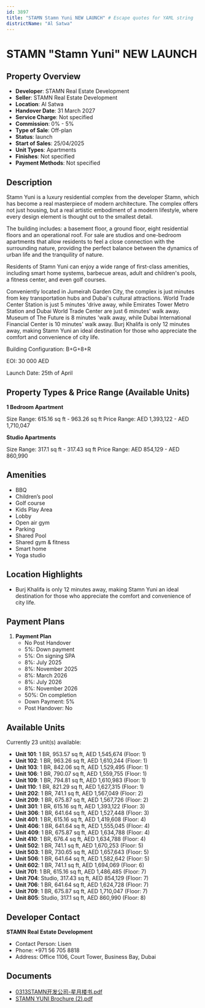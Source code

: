```yaml
---
id: 3897
title: "STAMN Stamn Yuni NEW LAUNCH" # Escape quotes for YAML string
districtName: "Al Satwa"
---
```


# STAMN "Stamn Yuni" NEW LAUNCH

## Property Overview
- **Developer**: STAMN Real Estate Development
- **Seller**: STAMN Real Estate Development
- **Location**: Al Satwa
- **Handover Date**: 31 March 2027
- **Service Charge**: Not specified
- **Commission**: 0% - 5%
- **Type of Sale**: Off-plan
- **Status**: launch
- **Start of Sales**: 25/04/2025
- **Unit Types**: Apartments
- **Finishes**: Not specified
- **Payment Methods**: Not specified

## Description
Stamn Yuni is a luxury residential complex from the developer Stamn, which has become a real masterpiece of modern architecture. The complex offers not just housing, but a real artistic embodiment of a modern lifestyle, where every design element is thought out to the smallest detail. 

The building includes: a basement floor, a ground floor, eight residential floors and an operational roof. For sale are studios and one-bedroom apartments that allow residents to feel a close connection with the surrounding nature, providing the perfect balance between the dynamics of urban life and the tranquility of nature.

Residents of Stamn Yuni can enjoy a wide range of first-class amenities, including smart home systems, barbecue areas, adult and children's pools, a fitness center, and even golf courses.

Conveniently located in Jumeirah Garden City, the complex is just minutes from key transportation hubs and Dubai's cultural attractions. World Trade Center Station is just 5 minutes 'drive away, while Emirates Tower Metro Station and Dubai World Trade Center are just 6 minutes' walk away. Museum of The Future is 8 minutes 'walk away, while Dubai International Financial Center is 10 minutes' walk away. Burj Khalifa is only 12 minutes away, making Stamn Yuni an ideal destination for those who appreciate the comfort and convenience of city life.

Building Configuration: B+G+8+R

EOI: 30 000 AED

Launch Date: 25th of April

## Property Types & Price Range (Available Units)
**1 Bedroom Apartment**

Size Range: 615.16 sq ft - 963.26 sq ft
Price Range: AED 1,393,122 - AED 1,710,047

**Studio Apartments**

Size Range: 317.1 sq ft - 317.43 sq ft
Price Range: AED 854,129 - AED 860,990

## Amenities
- BBQ
- Children’s pool
- Golf course
- Kids Play Area
- Lobby
- Open air gym
- Parking
- Shared Pool
- Shared gym & fitness
- Smart home
- Yoga studio

## Location Highlights
- Burj Khalifa is only 12 minutes away, making Stamn Yuni an ideal destination for those who appreciate the comfort and convenience of city life.

## Payment Plans
1. **Payment Plan**
   - No Post Handover
   - 5%: Down payment
   - 5%: On signing SPA
   - 8%: July 2025
   - 8%: November 2025
   - 8%: March 2026
   - 8%: July 2026
   - 8%: November 2026
   - 50%: On completion
   - Down Payment: 5%
   - Post Handover: No

## Available Units
Currently 23 unit(s) available:
- **Unit 101**: 1 BR, 953.57 sq ft, AED 1,545,674 (Floor: 1)
- **Unit 102**: 1 BR, 963.26 sq ft, AED 1,610,244 (Floor: 1)
- **Unit 103**: 1 BR, 842.06 sq ft, AED 1,529,495 (Floor: 1)
- **Unit 106**: 1 BR, 790.07 sq ft, AED 1,559,755 (Floor: 1)
- **Unit 109**: 1 BR, 794.81 sq ft, AED 1,610,983 (Floor: 1)
- **Unit 110**: 1 BR, 821.29 sq ft, AED 1,627,315 (Floor: 1)
- **Unit 202**: 1 BR, 741.1 sq ft, AED 1,567,049 (Floor: 2)
- **Unit 209**: 1 BR, 675.87 sq ft, AED 1,567,726 (Floor: 2)
- **Unit 301**: 1 BR, 615.16 sq ft, AED 1,393,122 (Floor: 3)
- **Unit 306**: 1 BR, 641.64 sq ft, AED 1,527,448 (Floor: 3)
- **Unit 401**: 1 BR, 615.16 sq ft, AED 1,419,608 (Floor: 4)
- **Unit 406**: 1 BR, 641.64 sq ft, AED 1,555,045 (Floor: 4)
- **Unit 409**: 1 BR, 675.87 sq ft, AED 1,634,788 (Floor: 4)
- **Unit 410**: 1 BR, 676.4 sq ft, AED 1,634,788 (Floor: 4)
- **Unit 502**: 1 BR, 741.1 sq ft, AED 1,670,253 (Floor: 5)
- **Unit 503**: 1 BR, 730.65 sq ft, AED 1,657,643 (Floor: 5)
- **Unit 506**: 1 BR, 641.64 sq ft, AED 1,582,642 (Floor: 5)
- **Unit 602**: 1 BR, 741.1 sq ft, AED 1,694,069 (Floor: 6)
- **Unit 701**: 1 BR, 615.16 sq ft, AED 1,486,485 (Floor: 7)
- **Unit 704**: Studio, 317.43 sq ft, AED 854,129 (Floor: 7)
- **Unit 706**: 1 BR, 641.64 sq ft, AED 1,624,728 (Floor: 7)
- **Unit 709**: 1 BR, 675.87 sq ft, AED 1,710,047 (Floor: 7)
- **Unit 805**: Studio, 317.1 sq ft, AED 860,990 (Floor: 8)

## Developer Contact
**STAMN Real Estate Development**
- Contact Person: Lisen
- Phone: +971 56 705 8818
- Address: Office 1106, Court Tower, Business Bay, Dubai

## Documents
- [0313STAMN开发公司-星月楼书.pdf](https://cdn.geniemap.net/2025/03/13/cJiPcoQtp0ZKXqbaiNpd9gC6RHEqoXmC4HaLuitf.pdf)
- [STAMN YUNI Brochure (2).pdf](https://cdn.geniemap.net/2025/03/26/YB6IRCsDDxAarOHIpZK1EFHYpB9Onb3igJ72Fg3B.pdf)
